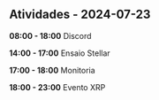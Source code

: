## Atividades - 2024-07-23

**08:00 - 18:00**
Discord

**14:00 - 17:00**
Ensaio Stellar

**17:00 - 18:00**
Monitoria

**18:00 - 23:00**
Evento XRP